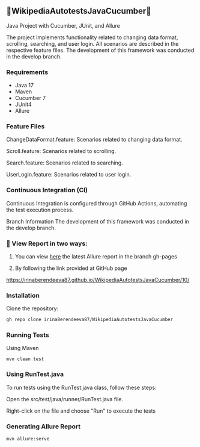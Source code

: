 ## 🚀WikipediaAutotestsJavaCucumber🚀

 Java Project with Cucumber, JUnit, and Allure

The project implements functionality related to changing data format, scrolling, searching, and user login. 
All scenarios are described in the respective feature files.
The development of this framework was conducted in the develop branch.


### Requirements

- Java 17
- Maven
- Cucumber 7
- JUnit4
- Allure

### Feature Files
ChangeDataFormat.feature: Scenarios related to changing data format.

Scroll.feature: Scenarios related to scrolling.

Search.feature: Scenarios related to searching.

UserLogin.feature: Scenarios related to user login.

### Continuous Integration (CI)
Continuous Integration is configured through GitHub Actions, automating the test execution process.

Branch Information
The development of this framework was conducted in the develop branch.

### 🔖 View Report in two ways:

1. You can view [here](https://github.com/irinaBerendeeva87/WikipediaAutotestsJavaCucumber/tree/gh-pages/10/data/test-cases) the latest Allure report in the branch gh-pages

2. By following the link provided at GitHub page

https://irinaberendeeva87.github.io/WikipediaAutotestsJavaCucumber/10/
### Installation
Clone the repository:
```bash
gh repo clone irinaBerendeeva87/WikipediaAutotestsJavaCucumber
```
### Running Tests
Using Maven

`mvn clean test`


### Using RunTest.java
To run tests using the RunTest.java class, follow these steps:

Open the src/test/java/runner/RunTest.java file.

Right-click on the file and choose "Run" to execute the tests

### Generating Allure Report
`mvn allure:serve`

